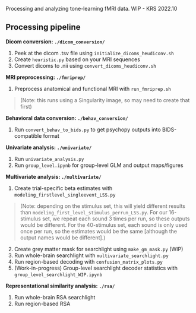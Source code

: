 Processing and analyzing tone-learning fMRI data. WIP - KRS 2022.10

## Processing pipeline

**Dicom conversion: `./dicom_conversion/`**
1. Peek at the dicom .tsv file  using `initialize_dicoms_heudiconv.sh`
2. Create `heuristic.py` based on your MRI sequences
3. Convert dicoms to .nii using `convert_dicoms_heudiconv.sh`

**MRI preprocessing: `./fmriprep/`**
1. Preprocess anatomical and functional MRI with `run_fmriprep.sh` 
> (Note: this runs using a Singularity image, so may need to create that first)

**Behavioral data conversion: `./behav_conversion/`**
1. Run `convert_behav_to_bids.py` to get psychopy outputs into BIDS-compatible format

**Univariate analysis: `./univariate/`**
1. Run `univariate_analysis.py`
2. Run `group_level.ipynb` for group-level GLM and output maps/figures

**Multivariate analysis: `./multivariate/`**
1. Create trial-specific beta estimates with `modeling_firstlevel_singleevent_LSS.py` 

> (Note: depending on the stimulus set, this will yield different results than `modeling_first_level_stimulus_perrun_LSS.py`. 
> For our 16-stimulus set, we repeat each sound 3 times per run, so these outputs would be different. 
> For the 40-stimulus set, each sound is only used once per run, so the estimates would be the same 
> [although the output names would be different].)

2. Create grey matter mask for searchlight using `make_gm_mask.py` (WIP)
3. Run whole-brain searchlight with `multivariate_searchlight.py`
4. Run region-based decoding with `confusion_matrix_plots.py`
5. (Work-in-progress) Group-level searchlight decoder statistics with `group_level_searchlight_WIP.ipynb`

**Representational similarity analysis: `./rsa/`**
1. Run whole-brain RSA searchlight
2. Run region-based RSA